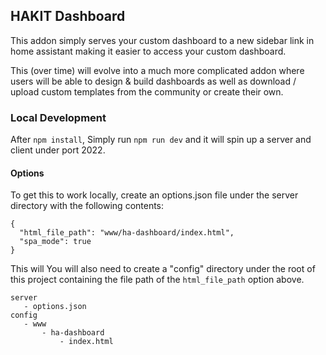 ## HAKIT Dashboard

This addon simply serves your custom dashboard to a new sidebar link in home assistant making it easier to access your custom dashboard.

This (over time) will evolve into a much more complicated addon where users will be able to design & build dashboards as well as download / upload custom templates from the community or create their own.


### Local Development
After `npm install`, Simply run `npm run dev` and it will spin up a server and client under port 2022.

#### Options
To get this to work locally, create an options.json file under the server directory with the following contents:
```
{
  "html_file_path": "www/ha-dashboard/index.html",
  "spa_mode": true
}
```
This will You will also need to create a "config" directory under the root of this project containing the file path of the `html_file_path` option above.

```
server
   - options.json
config
   - www
       - ha-dashboard
           - index.html
```

